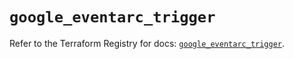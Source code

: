 # `google_eventarc_trigger`

Refer to the Terraform Registry for docs: [`google_eventarc_trigger`](https://registry.terraform.io/providers/hashicorp/google/6.26.0/docs/resources/eventarc_trigger).
